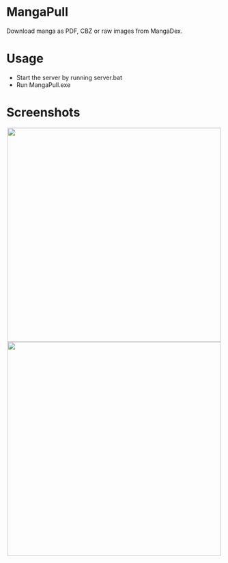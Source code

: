 # MangaPull
Download manga as PDF, CBZ or raw images from MangaDex. 

# Usage
- Start the server by running server.bat
- Run MangaPull.exe 

# Screenshots
<p align="center">
<img src="https://i.imgur.com/CUo4ogt.png" width="500px">
<img src="https://i.imgur.com/MLWse3h.png" width="500px">
  </p>
